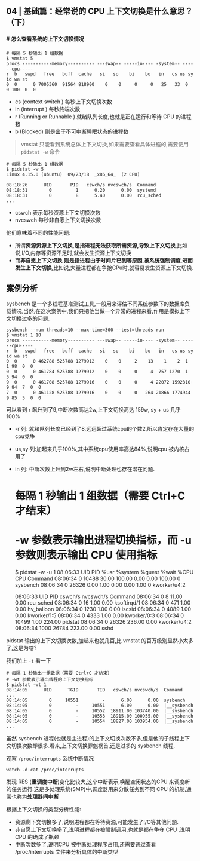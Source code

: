 04 | 基础篇：经常说的 CPU 上下文切换是什么意思？（下）
----

#### # 怎么查看系统的上下文切换情况

    # 每隔 5 秒输出 1 组数据
    $ vmstat 5
    procs -----------memory---------- ---swap-- -----io---- -system-- ------cpu-----
    r  b   swpd   free   buff  cache   si   so    bi    bo   in   cs us sy id wa st
    0  0      0 7005360  91564 818900    0    0     0     0   25   33  0  0 100  0  0

- cs (context switch ) 每秒上下文切换次数
- in (interrupt ) 每秒终端次数
- r (Running or Runnable ) 就绪队列长度,也就是正在运行和等待 CPU 的进程数
- b (Blocked) 则是出于不可中断睡眠状态的进程数

> vmstat 只能看到系统总体上下文切换,如果需要查看具体进程的,需要使用 `pidstat -w` 命令

    # 每隔 5 秒输出 1 组数据
    $ pidstat -w 5
    Linux 4.15.0 (ubuntu)  09/23/18  _x86_64_  (2 CPU)

    08:18:26      UID       PID   cswch/s nvcswch/s  Command
    08:18:31        0         1      0.20      0.00  systemd
    08:18:31        0         8      5.40      0.00  rcu_sched
    ...

- cswch 表示每秒资源上下文切换次数
- nvcswch 每秒非自愿上下文切换次数

他们意味着不同的性能问题:
- 所谓**资源资源上下文切换,是指进程无法获取所需资源,导致上下文切换**,比如说,I/O,内存等资源不足时,就会发生资源上下文切换
- 而**非自愿上下文切换,则是指进程由于时间片已到等原因,被系统强制调度,进而发生上下文切换**,比如说,大量进程都在争抢CPu时,就容易发生资源上下文切换.

案例分析
----

sysbench 是一个多线程基准测试工具,一般用来评估不同系统参数下的数据库负载情况,当然,在这次案例中,我们只把他当做一个异常的进程来看,作用是模拟上下文切换过多的问题.

    sysbench --num-threads=10 --max-time=300 --test=threads run
    $ vmstat 1 10
    procs -----------memory---------- ---swap-- -----io---- -system-- ------cpu-----
    r  b   swpd   free   buff  cache   si   so    bi    bo   in   cs us sy id wa st
    0  0      0 462788 525788 1279912    0    0     2    13    1    2  1  1 98  0  0
    0  0      0 461784 525788 1279912    0    0     0     4  757 1270  1  5 94  0  0
    9  0      0 461708 525788 1279916    0    0     0     4 22072 1592310  9 84  7  0  0
    7  0      0 461128 525788 1279916    0    0     0   264 21866 1774944  9 85  5  0  0

可以看到 r 飙升到了9,中断次数高达2w,上下文切换高达 159w, sy + us 几乎 100%

- -r 列: 就绪队列长度已经到了8,远远超过系统cpu的个数2,所以肯定存在大量的cpu竞争
- us,sy 列:加起来几乎100%,其中系统cpu使用率高达84%,说明cpu 被内核占用了
- in 列: 中断次数上升到2w左右,说明中断处理也存在潜在问题.




    # 每隔 1 秒输出 1 组数据（需要 Ctrl+C 才结束）
    # -w 参数表示输出进程切换指标，而 -u 参数则表示输出 CPU 使用指标
    $ pidstat -w -u 1
    08:06:33      UID       PID    %usr %system  %guest   %wait    %CPU   CPU  Command
    08:06:34        0     10488   30.00  100.00    0.00    0.00  100.00     0  sysbench
    08:06:34        0     26326    0.00    1.00    0.00    0.00    1.00     0  kworker/u4:2

    08:06:33      UID       PID   cswch/s nvcswch/s  Command
    08:06:34        0         8     11.00      0.00  rcu_sched
    08:06:34        0        16      1.00      0.00  ksoftirqd/1
    08:06:34        0       471      1.00      0.00  hv_balloon
    08:06:34        0      1230      1.00      0.00  iscsid
    08:06:34        0      4089      1.00      0.00  kworker/1:5
    08:06:34        0      4333      1.00      0.00  kworker/0:3
    08:06:34        0     10499      1.00    224.00  pidstat
    08:06:34        0     26326    236.00      0.00  kworker/u4:2
    08:06:34     1000     26784    223.00      0.00  sshd


pidstat 输出的上下文切换次数,加起来也就几百,比 vmstat 的百万级别显然小太多了,这是为啥?

我们加上 `-t` 看一下

    # 每隔 1 秒输出一组数据（需要 Ctrl+C 才结束）
    # -wt 参数表示输出线程的上下文切换指标
    $ pidstat -wt 1
    08:14:05      UID      TGID       TID   cswch/s nvcswch/s  Command
    ...
    08:14:05        0     10551         -      6.00      0.00  sysbench
    08:14:05        0         -     10551      6.00      0.00  |__sysbench
    08:14:05        0         -     10552  18911.00 103740.00  |__sysbench
    08:14:05        0         -     10553  18915.00 100955.00  |__sysbench
    08:14:05        0         -     10554  18827.00 103954.00  |__sysbench
    ...

虽然 sysbench 进程(也就是主进程)的上下文切换次数不多,但是他的子线程上下文切换次数却很多.看来,上下文切换罪魁祸首,还是过多的 sysbench 线程.

观察 `/proc/interrupts` 系统中断情况

    watch -d cat /proc/interrupts

发现 RES (**重调度中断**)变化比较大,这个中断表示,唤醒空闲状态的CPU 来调度新的任务运行.这是多处理系统(SMP)中,调度器用来分散任务到不同 CPU 的机制,通常也称为**处理器间中断**

根据上下文切换的类型分析性能:

- 资源剩下文切换多了,说明进程都在等待资源,可能发生了I/O等其他问题.
- 非自愿上下文切换多了,说明进程都在被强制调用,也就是都在争夺 CPU ,说明 CPU 的确成了瓶颈
- 中断次数多了,说明CPU 被中断处理程序占用,还需要通过查看 /proc/interrupts 文件来分析具体的中断类型

